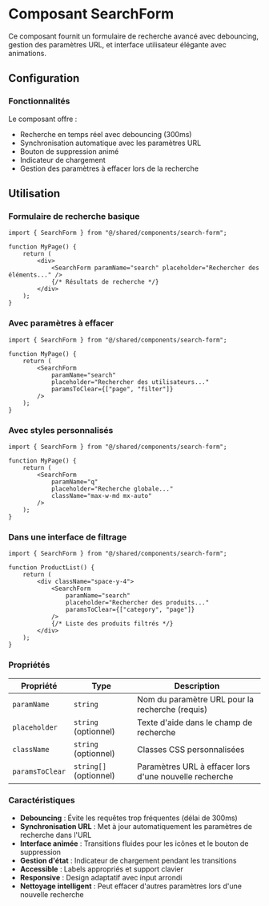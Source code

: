 # Composant SearchForm

Ce composant fournit un formulaire de recherche avancé avec debouncing, gestion des paramètres URL, et interface utilisateur élégante avec animations.

## Configuration

### Fonctionnalités

Le composant offre :

- Recherche en temps réel avec debouncing (300ms)
- Synchronisation automatique avec les paramètres URL
- Bouton de suppression animé
- Indicateur de chargement
- Gestion des paramètres à effacer lors de la recherche

## Utilisation

### Formulaire de recherche basique

```tsx
import { SearchForm } from "@/shared/components/search-form";

function MyPage() {
	return (
		<div>
			<SearchForm paramName="search" placeholder="Rechercher des éléments..." />
			{/* Résultats de recherche */}
		</div>
	);
}
```

### Avec paramètres à effacer

```tsx
import { SearchForm } from "@/shared/components/search-form";

function MyPage() {
	return (
		<SearchForm
			paramName="search"
			placeholder="Rechercher des utilisateurs..."
			paramsToClear={["page", "filter"]}
		/>
	);
}
```

### Avec styles personnalisés

```tsx
import { SearchForm } from "@/shared/components/search-form";

function MyPage() {
	return (
		<SearchForm
			paramName="q"
			placeholder="Recherche globale..."
			className="max-w-md mx-auto"
		/>
	);
}
```

### Dans une interface de filtrage

```tsx
import { SearchForm } from "@/shared/components/search-form";

function ProductList() {
	return (
		<div className="space-y-4">
			<SearchForm
				paramName="search"
				placeholder="Rechercher des produits..."
				paramsToClear={["category", "page"]}
			/>
			{/* Liste des produits filtrés */}
		</div>
	);
}
```

### Propriétés

| Propriété       | Type                   | Description                                            |
| --------------- | ---------------------- | ------------------------------------------------------ |
| `paramName`     | `string`               | Nom du paramètre URL pour la recherche (requis)        |
| `placeholder`   | `string` (optionnel)   | Texte d'aide dans le champ de recherche                |
| `className`     | `string` (optionnel)   | Classes CSS personnalisées                             |
| `paramsToClear` | `string[]` (optionnel) | Paramètres URL à effacer lors d'une nouvelle recherche |

### Caractéristiques

- **Debouncing** : Évite les requêtes trop fréquentes (délai de 300ms)
- **Synchronisation URL** : Met à jour automatiquement les paramètres de recherche dans l'URL
- **Interface animée** : Transitions fluides pour les icônes et le bouton de suppression
- **Gestion d'état** : Indicateur de chargement pendant les transitions
- **Accessible** : Labels appropriés et support clavier
- **Responsive** : Design adaptatif avec input arrondi
- **Nettoyage intelligent** : Peut effacer d'autres paramètres lors d'une nouvelle recherche
